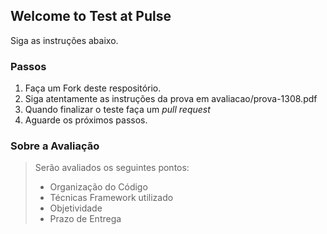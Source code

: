## Welcome to Test at Pulse
Siga as instruções abaixo.

### Passos

1. Faça um Fork deste respositório.
2. Siga atentamente as instruções da prova em avaliacao/prova-1308.pdf
3. Quando finalizar o teste faça um *pull request*
4. Aguarde os próximos passos.

### Sobre a Avaliação

> Serão avaliados os seguintes pontos:
>
> * Organização do Código
> * Técnicas Framework utilizado
> * Objetividade
> * Prazo de Entrega
